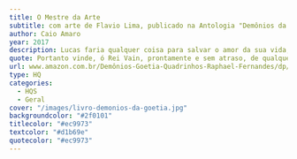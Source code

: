 ```yaml
---
title: O Mestre da Arte
subtitle: com arte de Flavio Lima, publicado na Antologia "Demônios da Goétia em Quadrinhos".
author: Caio Amaro
year: 2017
description: Lucas faria qualquer coisa para salvar o amor da sua vida, até mesmo invocar os espíritos imortais descobertos há milênios pelo Rei Salomão. Pena que o amor é algo mortal demais para os espíritos entenderem.
quote: Portanto vinde, ó Rei Vain, prontamente e sem atraso, de qualquer parte da Terra onde estejas ou onde se encontre vosso reino, e trazei respostas inteligíveis as minhas dúvidas.
url: www.amazon.com.br/Demônios-Goetia-Quadrinhos-Raphael-Fernandes/dp/8582432356/
type: HQ
categories:
  - HQS
  - Geral
cover: "/images/livro-demonios-da-goetia.jpg"
backgroundcolor: "#2f0101"
titlecolor: "#ec9973"
textcolor: "#d1b69e"
quotecolor: "#ec9973"
---
```



